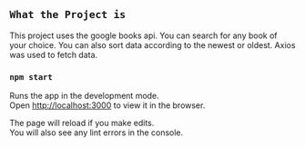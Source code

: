 ## `What the Project is`

This project uses the google books api. You can search for any book of your choice. You can also sort data according to the newest or oldest. Axios was used to fetch data.

### `npm start`

Runs the app in the development mode.<br />
Open [http://localhost:3000](http://localhost:3000) to view it in the browser.

The page will reload if you make edits.<br />
You will also see any lint errors in the console.
